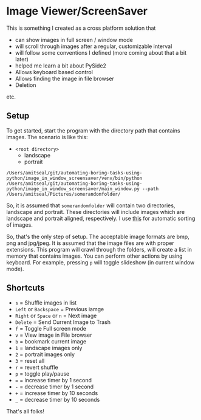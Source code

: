 # Image Viewer/ScreenSaver

This is something I created as a cross platform solution that

- can show images in full screen / window mode
- will scroll through images after a regular, customizable interval
- will follow some conventions I defined (more coming about that a bit later)
- helped me learn a bit about PySide2
- Allows keyboard based control
- Allows finding the image in file browser
- Deletion

etc.

## Setup

To get started,  start the program with the directory path that contains images. The scenario is like this:

- `<root directory>`
  - landscape
  - portrait

```
/Users/amitseal/git/automating-boring-tasks-using-python/image_in_window_screensaver/venv/bin/python /Users/amitseal/git/automating-boring-tasks-using-python/image_in_window_screensaver/main_window.py --path /Users/amitseal/Pictures/somerandomfolder/
```

So, it is assumed that `somerandomfolder` will contain two directories, landscape and portrait. These directories will include images which are landscape and portrait aligned, respectively. I use [this](https://github.com/LordAmit/automating-boring-tasks-using-python/tree/master/image_sort_landscape_portrait/src) for automatic sorting of images.

So, that's the only step of setup. The acceptable image formats are bmp, png and jpg/jpeg. It is assumed that the image files are with proper extensions. This program will crawl through the folders, will create a list in memory that contains images. You can perform other actions by using keyboard. For example, pressing `p` will toggle slideshow (in current window mode).

## Shortcuts

- `s` = Shuffle images in list
- `Left` or `Backspace` = Previous iamge
- `Right` or `Space` or `n` = Next image
- `Delete` = Send Current Image to Trash
- `f` = Toggle Full screen mode
- `v` = View image in File browser
- `b` = bookmark current image
- `1` = landscape images only
- `2` = portrait images only
- `3` = reset all
- `r` = revert shuffle
- `p` = toggle play/pause
- `=` = increase timer by 1 second
- `-` = decrease timer by 1 second
- `+` = increase timer by 10 seconds
- `_` = decrease timer by 10 seconds

That's all folks!
